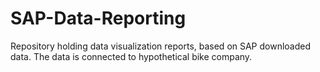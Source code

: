 # SAP-Data-Reporting
Repository holding data visualization reports, based on SAP downloaded data. The data is connected to hypothetical bike company.
